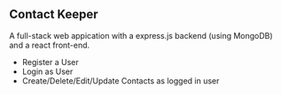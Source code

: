 
## Contact Keeper

A full-stack web appication with a express.js backend (using MongoDB) and a react front-end.

* Register a User
* Login as User
* Create/Delete/Edit/Update Contacts as logged in user
